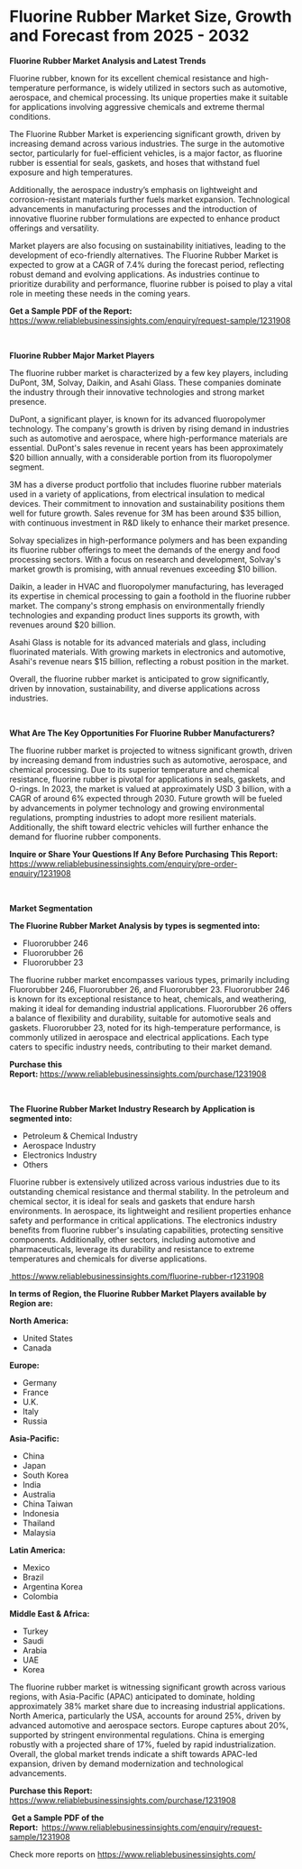 <p><h1>Fluorine Rubber Market Size, Growth and Forecast from 2025 - 2032</h1></p><p><strong>Fluorine Rubber Market Analysis and Latest Trends</strong></p>
<p><p>Fluorine rubber, known for its excellent chemical resistance and high-temperature performance, is widely utilized in sectors such as automotive, aerospace, and chemical processing. Its unique properties make it suitable for applications involving aggressive chemicals and extreme thermal conditions. </p><p>The Fluorine Rubber Market is experiencing significant growth, driven by increasing demand across various industries. The surge in the automotive sector, particularly for fuel-efficient vehicles, is a major factor, as fluorine rubber is essential for seals, gaskets, and hoses that withstand fuel exposure and high temperatures. </p><p>Additionally, the aerospace industry’s emphasis on lightweight and corrosion-resistant materials further fuels market expansion. Technological advancements in manufacturing processes and the introduction of innovative fluorine rubber formulations are expected to enhance product offerings and versatility. </p><p>Market players are also focusing on sustainability initiatives, leading to the development of eco-friendly alternatives. The Fluorine Rubber Market is expected to grow at a CAGR of 7.4% during the forecast period, reflecting robust demand and evolving applications. As industries continue to prioritize durability and performance, fluorine rubber is poised to play a vital role in meeting these needs in the coming years.</p></p>
<p><strong>Get a Sample PDF of the Report:&nbsp;</strong> <a href="https://www.reliablebusinessinsights.com/enquiry/request-sample/1231908?utm_campaign=3359&utm_medium=2&utm_source=Github&utm_content=ia&utm_term=01042025&utm_id=fluorine-rubber">https://www.reliablebusinessinsights.com/enquiry/request-sample/1231908</a></p>
<p>&nbsp;</p>
<p><strong>Fluorine Rubber Major Market Players</strong></p>
<p><p>The fluorine rubber market is characterized by a few key players, including DuPont, 3M, Solvay, Daikin, and Asahi Glass. These companies dominate the industry through their innovative technologies and strong market presence.</p><p>DuPont, a significant player, is known for its advanced fluoropolymer technology. The company's growth is driven by rising demand in industries such as automotive and aerospace, where high-performance materials are essential. DuPont's sales revenue in recent years has been approximately $20 billion annually, with a considerable portion from its fluoropolymer segment.</p><p>3M has a diverse product portfolio that includes fluorine rubber materials used in a variety of applications, from electrical insulation to medical devices. Their commitment to innovation and sustainability positions them well for future growth. Sales revenue for 3M has been around $35 billion, with continuous investment in R&D likely to enhance their market presence.</p><p>Solvay specializes in high-performance polymers and has been expanding its fluorine rubber offerings to meet the demands of the energy and food processing sectors. With a focus on research and development, Solvay's market growth is promising, with annual revenues exceeding $10 billion.</p><p>Daikin, a leader in HVAC and fluoropolymer manufacturing, has leveraged its expertise in chemical processing to gain a foothold in the fluorine rubber market. The company's strong emphasis on environmentally friendly technologies and expanding product lines supports its growth, with revenues around $20 billion.</p><p>Asahi Glass is notable for its advanced materials and glass, including fluorinated materials. With growing markets in electronics and automotive, Asahi's revenue nears $15 billion, reflecting a robust position in the market.</p><p>Overall, the fluorine rubber market is anticipated to grow significantly, driven by innovation, sustainability, and diverse applications across industries.</p></p>
<p>&nbsp;</p>
<p><strong>What Are The Key Opportunities For Fluorine Rubber Manufacturers?</strong></p>
<p><p>The fluorine rubber market is projected to witness significant growth, driven by increasing demand from industries such as automotive, aerospace, and chemical processing. Due to its superior temperature and chemical resistance, fluorine rubber is pivotal for applications in seals, gaskets, and O-rings. In 2023, the market is valued at approximately USD 3 billion, with a CAGR of around 6% expected through 2030. Future growth will be fueled by advancements in polymer technology and growing environmental regulations, prompting industries to adopt more resilient materials. Additionally, the shift toward electric vehicles will further enhance the demand for fluorine rubber components.</p></p>
<p><strong>Inquire or Share Your Questions If Any Before Purchasing This Report:</strong> <a href="https://www.reliablebusinessinsights.com/enquiry/pre-order-enquiry/1231908?utm_campaign=3359&utm_medium=2&utm_source=Github&utm_content=ia&utm_term=01042025&utm_id=fluorine-rubber">https://www.reliablebusinessinsights.com/enquiry/pre-order-enquiry/1231908</a></p>
<p>&nbsp;</p>
<p><strong>Market Segmentation</strong></p>
<p><strong>The Fluorine Rubber Market Analysis by types is segmented into:</strong></p>
<p><ul><li>Fluororubber 246</li><li>Fluororubber 26</li><li>Fluororubber 23</li></ul></p>
<p><p>The fluorine rubber market encompasses various types, primarily including Fluororubber 246, Fluororubber 26, and Fluororubber 23. Fluororubber 246 is known for its exceptional resistance to heat, chemicals, and weathering, making it ideal for demanding industrial applications. Fluororubber 26 offers a balance of flexibility and durability, suitable for automotive seals and gaskets. Fluororubber 23, noted for its high-temperature performance, is commonly utilized in aerospace and electrical applications. Each type caters to specific industry needs, contributing to their market demand.</p></p>
<p><strong>Purchase this Report:&nbsp;</strong><a href="https://www.reliablebusinessinsights.com/purchase/1231908?utm_campaign=3359&utm_medium=2&utm_source=Github&utm_content=ia&utm_term=01042025&utm_id=fluorine-rubber">https://www.reliablebusinessinsights.com/purchase/1231908</a></p>
<p>&nbsp;</p>
<p><strong>The Fluorine Rubber Market Industry Research by Application is segmented into:</strong></p>
<p><ul><li>Petroleum & Chemical Industry</li><li>Aerospace Industry</li><li>Electronics Industry</li><li>Others</li></ul></p>
<p><p>Fluorine rubber is extensively utilized across various industries due to its outstanding chemical resistance and thermal stability. In the petroleum and chemical sector, it is ideal for seals and gaskets that endure harsh environments. In aerospace, its lightweight and resilient properties enhance safety and performance in critical applications. The electronics industry benefits from fluorine rubber's insulating capabilities, protecting sensitive components. Additionally, other sectors, including automotive and pharmaceuticals, leverage its durability and resistance to extreme temperatures and chemicals for diverse applications.</p></p>
<p><a href="https://www.reliablebusinessinsights.com/fluorine-rubber-r1231908?utm_campaign=3359&utm_medium=2&utm_source=Github&utm_content=ia&utm_term=01042025&utm_id=fluorine-rubber">&nbsp;https://www.reliablebusinessinsights.com/fluorine-rubber-r1231908</a></p>
<p><strong>In terms of Region, the Fluorine Rubber Market Players available by Region are:</strong></p>
<p>
    <p> <strong> North America: </strong>
        <ul>
            <li>United States</li>
            <li>Canada</li>
        </ul>
        </p> 
    <p> <strong> Europe: </strong>
        <ul>
            <li>Germany</li>
            <li>France</li>
            <li>U.K.</li>
            <li>Italy</li>
            <li>Russia</li>
        </ul>
        </p> 
    <p> <strong> Asia-Pacific: </strong>
        <ul>
            <li>China</li>
            <li>Japan</li>
            <li>South Korea</li>
            <li>India</li>
            <li>Australia</li>
            <li>China Taiwan</li>
            <li>Indonesia</li>
            <li>Thailand</li>
            <li>Malaysia</li>
        </ul>
        </p> 
    <p> <strong> Latin America: </strong>
        <ul>
            <li>Mexico</li>
            <li>Brazil</li>
            <li>Argentina Korea</li>
            <li>Colombia</li>
        </ul>
        </p> 
    <p> <strong> Middle East & Africa: </strong>
        <ul>
            <li>Turkey</li>
            <li>Saudi</li>
            <li>Arabia</li>
            <li>UAE</li>
            <li>Korea</li>
        </ul>
    </p>
    </p>
<p><p>The fluorine rubber market is witnessing significant growth across various regions, with Asia-Pacific (APAC) anticipated to dominate, holding approximately 38% market share due to increasing industrial applications. North America, particularly the USA, accounts for around 25%, driven by advanced automotive and aerospace sectors. Europe captures about 20%, supported by stringent environmental regulations. China is emerging robustly with a projected share of 17%, fueled by rapid industrialization. Overall, the global market trends indicate a shift towards APAC-led expansion, driven by demand modernization and technological advancements.</p></p>
<p><strong>Purchase this Report: </strong><a href="https://www.reliablebusinessinsights.com/purchase/1231908?utm_campaign=3359&utm_medium=2&utm_source=Github&utm_content=ia&utm_term=01042025&utm_id=fluorine-rubber">https://www.reliablebusinessinsights.com/purchase/1231908</a></p>
<p>&nbsp;<strong>Get a Sample PDF of the Report:&nbsp;&nbsp;</strong><a href="https://www.reliablebusinessinsights.com/enquiry/request-sample/1231908?utm_campaign=3359&utm_medium=2&utm_source=Github&utm_content=ia&utm_term=01042025&utm_id=fluorine-rubber">https://www.reliablebusinessinsights.com/enquiry/request-sample/1231908</a></p>
<p><strong></strong></p>
<p>Check more reports on <a href="https://www.reliablebusinessinsights.com/?utm_campaign=3359&utm_medium=2&utm_source=Github&utm_content=ia&utm_term=01042025&utm_id=fluorine-rubber">https://www.reliablebusinessinsights.com/</a></p>